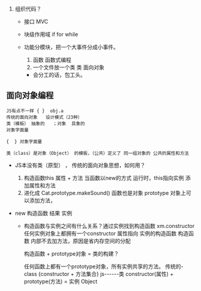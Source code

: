 1. 组织代码？
    - 接口  MVC
    - 块级作用域 if  for while 
    - 功能分模块，把一个大事件分成小事件。


        1. 函数   函数式编程
        2. 一个文件放一个类    类   面向对象
    

        - 会分工的话，包工头。


## 面向对象编程
    JS有点不一样 { }  obj.a
    传统的面向对象   设计模式（23种）
    类（模板） 抽象的   ；对象  具象的
    对象字面量  

    {  } 对象字面量

    类（class）是对象（Object） 的模板，（公共）定义了 同一组对象的 公共的属性和方法


- JS本没有类（原型） ， 传统的面向对象思想，如何用？
    1. 构造函数this  属性 + 方法
        当函数以new的方式 运行时，this指向实例  添加属性和方法
    2. 进化成 Cat.prototype.makeSound()
        函数也是对象  prototype 对象上可以添加方法，

- new 构造函数  结果  实例
    - 构造函数与实例之间有什么关系？通过实例找到构造函数 
        xm.constructor  任何实例对象上都拥有一个constructor
        属性指向  实例的构造函数
        构造函数  内部不去加方法，原因是省内存空间的分配

        构造函数  +  prototype对象   =  类的构建？

        任何函数上都有一个prototype对象，所有实例共享的方法。
            传统的-class  {constructor + 方法集合}
            js------类   constructor(属性) + prototype(方法) = 实例 Object
